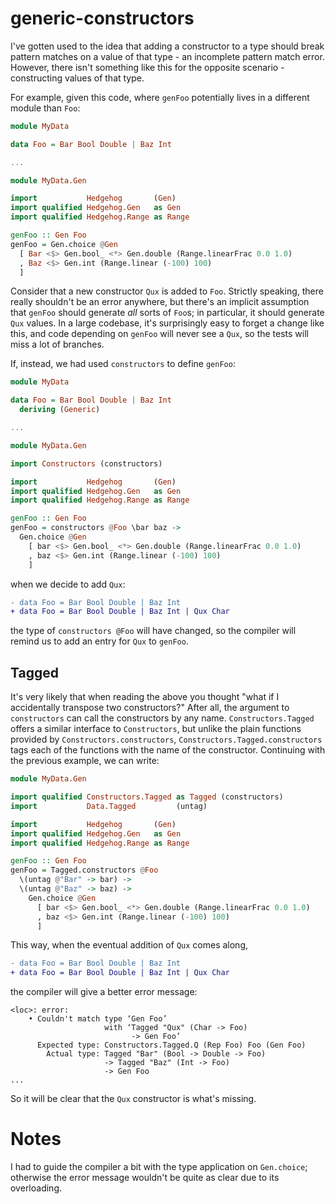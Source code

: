 # generic-constructors

I've gotten used to the idea that adding a constructor to a type should break
pattern matches on a value of that type - an incomplete pattern match error.
However, there isn't something like this for the opposite scenario -
constructing values of that type.

For example, given this code, where `genFoo` potentially lives in a different
module than `Foo`:

```haskell
module MyData

data Foo = Bar Bool Double | Baz Int

...

module MyData.Gen

import           Hedgehog       (Gen)
import qualified Hedgehog.Gen   as Gen
import qualified Hedgehog.Range as Range

genFoo :: Gen Foo
genFoo = Gen.choice @Gen
  [ Bar <$> Gen.bool_ <*> Gen.double (Range.linearFrac 0.0 1.0)
  , Baz <$> Gen.int (Range.linear (-100) 100)
  ]
```

Consider that a new constructor `Qux` is added to `Foo`. Strictly speaking,
there really shouldn't be an error anywhere, but there's an implicit assumption
that `genFoo` should generate *all* sorts of `Foo`s; in particular, it should
generate `Qux` values. In a large codebase, it's surprisingly easy to forget
a change like this, and code depending on `genFoo` will never see a `Qux`,
so the tests will miss a lot of branches.

If, instead, we had used `constructors` to define `genFoo`:

```haskell
module MyData

data Foo = Bar Bool Double | Baz Int
  deriving (Generic)

...

module MyData.Gen

import Constructors (constructors)

import           Hedgehog       (Gen)
import qualified Hedgehog.Gen   as Gen
import qualified Hedgehog.Range as Range

genFoo :: Gen Foo
genFoo = constructors @Foo \bar baz ->
  Gen.choice @Gen
    [ bar <$> Gen.bool_ <*> Gen.double (Range.linearFrac 0.0 1.0)
    , baz <$> Gen.int (Range.linear (-100) 100)
    ]
```

when we decide to add `Qux`:

```diff
- data Foo = Bar Bool Double | Baz Int
+ data Foo = Bar Bool Double | Baz Int | Qux Char
```

the type of `constructors @Foo` will have changed, so the compiler will
remind us to add an entry for `Qux` to `genFoo`.

## Tagged

It's very likely that when reading the above you thought "what if I
accidentally transpose two constructors?" After all, the argument to
`constructors` can call the constructors by any name.
`Constructors.Tagged` offers a similar interface to `Constructors`, but
unlike the plain functions provided by `Constructors.constructors`,
`Constructors.Tagged.constructors` tags each of the functions with the name
of the constructor. Continuing with the previous example, we can write:

```haskell
module MyData.Gen

import qualified Constructors.Tagged as Tagged (constructors)
import           Data.Tagged         (untag)

import           Hedgehog       (Gen)
import qualified Hedgehog.Gen   as Gen
import qualified Hedgehog.Range as Range

genFoo :: Gen Foo
genFoo = Tagged.constructors @Foo
  \(untag @"Bar" -> bar) ->
  \(untag @"Baz" -> baz) ->
    Gen.choice @Gen
      [ bar <$> Gen.bool_ <*> Gen.double (Range.linearFrac 0.0 1.0)
      , baz <$> Gen.int (Range.linear (-100) 100)
      ]
```

This way, when the eventual addition of `Qux` comes along,

```diff
- data Foo = Bar Bool Double | Baz Int
+ data Foo = Bar Bool Double | Baz Int | Qux Char
```

the compiler will give a better error message:

```
<loc>: error:
    • Couldn't match type ‘Gen Foo’
                     with ‘Tagged "Qux" (Char -> Foo)
                           -> Gen Foo’
      Expected type: Constructors.Tagged.Q (Rep Foo) Foo (Gen Foo)
        Actual type: Tagged "Bar" (Bool -> Double -> Foo)
                     -> Tagged "Baz" (Int -> Foo)
                     -> Gen Foo
...
```

So it will be clear that the `Qux` constructor is what's missing.

# Notes

I had to guide the compiler a bit with the type application on `Gen.choice`;
otherwise the error message wouldn't be quite as clear due to its overloading.
